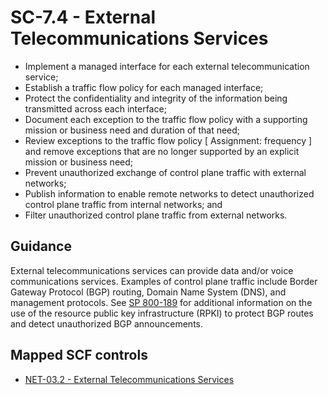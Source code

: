 # SC-7.4 - External Telecommunications Services
- Implement a managed interface for each external telecommunication service;
- Establish a traffic flow policy for each managed interface;
- Protect the confidentiality and integrity of the information being transmitted across each interface;
- Document each exception to the traffic flow policy with a supporting mission or business need and duration of that need;
- Review exceptions to the traffic flow policy \[ Assignment: frequency \] and remove exceptions that are no longer supported by an explicit mission or business need;
- Prevent unauthorized exchange of control plane traffic with external networks;
- Publish information to enable remote networks to detect unauthorized control plane traffic from internal networks; and
- Filter unauthorized control plane traffic from external networks.
## Guidance
External telecommunications services can provide data and/or voice communications services. Examples of control plane traffic include Border Gateway Protocol (BGP) routing, Domain Name System (DNS), and management protocols. See [SP 800-189](#f5edfe51-d1f2-422e-9b27-5d0e90b49c72) for additional information on the use of the resource public key infrastructure (RPKI) to protect BGP routes and detect unauthorized BGP announcements.
## Mapped SCF controls
- [NET-03.2 - External Telecommunications Services](../scf/net-032-externaltelecommunicationsservices.md)